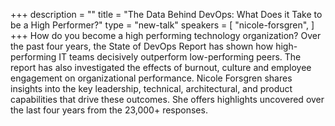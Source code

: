 +++
description = ""
title = "The Data Behind DevOps: What Does it Take to be a High Performer?"
type = "new-talk"
speakers = [
        "nicole-forsgren",
]
+++
How do you become a high performing technology organization? Over the past four years, the State of DevOps Report has shown how high-performing IT teams decisively outperform low-performing peers. The report has also investigated the effects of burnout, culture and employee engagement on organizational performance. Nicole Forsgren shares insights into the key leadership, technical, architectural, and product capabilities that drive these outcomes. She offers highlights uncovered over the last four years from the 23,000+ responses.